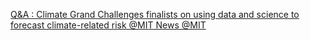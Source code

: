[Q&A : Climate Grand Challenges finalists on using data and science to forecast climate-related risk   @MIT News   @MIT ](https://qi.tc/qi/110263)
